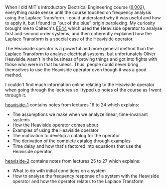 When I did MIT's introductory Electrical Engineering course
([6.002](https://ocw.mit.edu/courses/electrical-engineering-and-computer-science/6-002-circuits-and-electronics-spring-2007/)),
everything made sense until the course touched on frequency analysis using the Laplace Transform. I could understand why
it was useful and how to apply it, but I found its "out of the blue" origin perplexing. My curiosity brought me to
Caltech's [EE44](https://www.youtube.com/playlist?list=PLc7Gz02Znph_HU1I9STgC4Nv0aG_jdb8Z) which used the Heaviside
operator to analyse first and second order systems, and then coherently explained how the Laplace Transform is a special
case of the Heaviside operator.

The Heaviside operator is a powerful and more general method than the Laplace Transform to analyse electrical systems,
but unfortunately Oliver Heaviside wasn't in the business of proving things and got into fights with those who were in
that business. Thus, people could never bring themselves to use the Heaviside operator even though it was a good method.

I couldn't find much information online relating to the Heaviside operator when going through the lectures so I typed up
notes of the course as I went through it.

[heaviside-1](https://drive.google.com/file/d/1BVm-XR6JOKqjw47pG57yZffvgtrNPvMB/view?usp=sharing) contains notes from
lectures 16 to 24 which explains:
- The assumptions we make when we analyze linear, time-invariant systems
- How the Heaviside operator comes about
- Examples of using the Heaviside operator
- The motivation to develop a catalog for the operator
- The derivation of the complete catalog through examples
- Time delay and how that's factored into equations that use the Heaviside operator

[heaviside-2](https://drive.google.com/file/d/100HG7fy54eDx_NDcvRPJb8_g6vgZvc_y/view?usp=sharing) contains notes from
lectures 25 to 27 which explains:
- What to do with initial conditions on a system
- How to analyse the frequency response of a system with the Heaviside operator and how the operator relates to the
Laplace Transform
